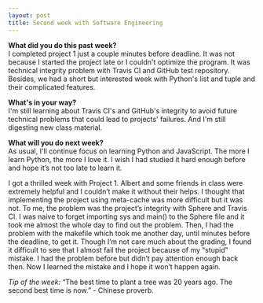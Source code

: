 ```yaml
---
layout: post
title: Second week with Software Engineering
---
```


<b>What did you do this past week?</b><br>
I completed project 1 just a couple minutes before deadline. It was not because I started the project late or I couldn't optimize the program. It was technical integrity problem with Travis CI and GitHub test repository. Besides, we had a short but interested week with Python's list and tuple and their complicated features.

<b>What's in your way?</b><br>
I'm still learning about Travis CI's and GitHub's integrity to avoid future technical problems that could lead to projects' failures. And I'm still digesting new class material.

<b>What will you do next week?</b><br>
As usual, I'll continue focus on learning Python and JavaScript. The more I learn Python, the more I love it. I wish I had studied it hard enough before and hope it’s not too late to learn it.

I got a thrilled week with Project 1. Albert and some friends in class were extremely helpful and I couldn’t make it without their helps. I thought that implementing the project using meta-cache was more difficult but it was not. To me, the problem was the project’s integrity with Sphere and Travis CI. I was naive to forget importing sys and main() to the Sphere file and it took me almost the whole day to find out the problem. Then, I had the problem with the makefile which took me another day, until minutes before the deadline, to get it. Though I’m not care much about the grading, I found it difficult to see that I almost fail the project because of my “stupid” mistake. I had the problem before but didn’t pay attention enough back then. Now I learned the mistake and I hope it won’t happen again.

<i>Tip of the week: </i>“The best time to plant a tree was 20 years ago. The second best time is now.” - Chinese proverb.
